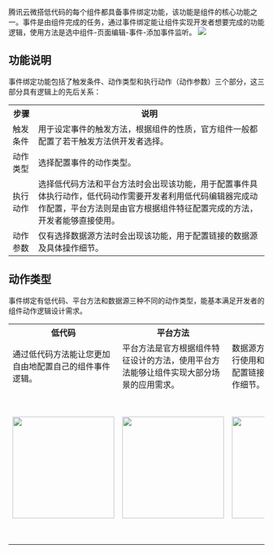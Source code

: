 腾讯云微搭低代码的每个组件都具备事件绑定功能，该功能是组件的核心功能之一。事件是由组件完成的任务，通过事件绑定能让组件实现开发者想要完成的功能逻辑，使用方法是选中组件-页面编辑-事件-添加事件监听。
![](https://main.qcloudimg.com/raw/3419b85be81ab01910002170c725d615.png)

## 功能说明
事件绑定功能包括了触发条件、动作类型和执行动作（动作参数）三个部分，这三部分具有逻辑上的先后关系：
<table>
<tr>
<th style = "width:10%;">步骤</th>
<th>说明</th>
</tr>
<tr>
<td >触发条件</td>
<td>用于设定事件的触发方法，根据组件的性质，官方组件一般都配置了若干触发方法供开发者选择。</td>
</tr>
<tr>
<td>动作类型</td>
<td>选择配置事件的动作类型。</td>
</tr>
<tr>
<td>执行动作</td>
<td>选择低代码方法和平台方法时会出现该功能，用于配置事件具体执行动作，低代码动作需要开发者利用低代码编辑器完成动作配置，平台方法则是由官方根据组件特征配置完成的方法，开发者能够直接使用。</td>
</tr>
<tr>
<td>动作参数</td>
<td>仅有选择数据源方法时会出现该功能，用于配置链接的数据源及具体操作细节。</td>
</tr>
</table>

## 动作类型
事件绑定有低代码、平台方法和数据源三种不同的动作类型，能基本满足开发者的组件动作逻辑设计需求。
<table>
    <tr>
        <th><b>低代码</b></th>
        <th><b>平台方法</b></th>
        <th><b>数据源</b></th>			
    </tr>
		<tr>
        <td>通过低代码方法能让您更加自由地配置自己的组件事件逻辑。 </td>
        <td>平台方法是官方根据组件特征设计的方法，使用平台方法能够让组件实现大部分场景的应用需求。</td>
        <td>数据源方法是针对数据源进行使用和处理的方法，用于配置链接的数据源及具体操作细节。</td>		
    </tr>
    <tr>
        <td width="200px" height="300px" style="text-align:center"><img src="https://main.qcloudimg.com/raw/bceb040d865fb6abf1f277ba40004e74.png" style="width: 200px;" /></td>
        <td width="200px" height="300px" style="text-align:center"><img src="https://main.qcloudimg.com/raw/eaede9f6723a31ef8c5039f81f06c442.png" style="width: 200px;" /></td>
        <td width="200px" height="300px" style="text-align:center"><img src="https://main.qcloudimg.com/raw/18fe842c6852b400e7df95bbb88d4381.png" style="width: 200px;" /></td>			
    </tr>
</table>








